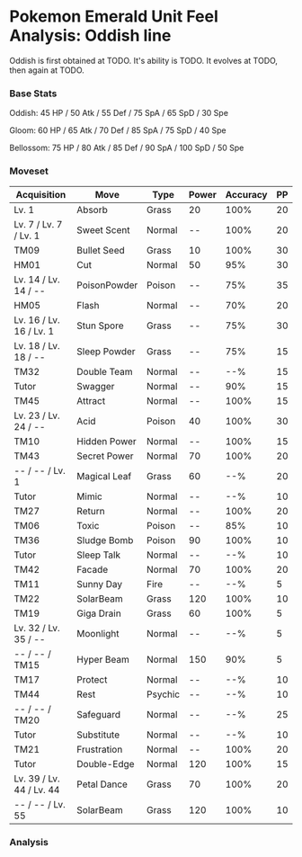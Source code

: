 # Pokemon Emerald Unit Feel Analysis: Oddish line

Oddish is first obtained at TODO. It's ability is TODO. It evolves at TODO, then again at TODO.

### Base Stats

Oddish: 45 HP / 50 Atk / 55 Def / 75 SpA / 65 SpD / 30 Spe

Gloom: 60 HP / 65 Atk / 70 Def / 85 SpA / 75 SpD / 40 Spe

Bellossom: 75 HP / 80 Atk / 85 Def / 90 SpA / 100 SpD / 50 Spe

### Moveset

|Acquisition             |Move        |Type   |Power|Accuracy|PP |
|---                     |---         |---    |---  |---     |---|
|Lv. 1                   |Absorb      |Grass  |20   |100%    |20 |
|Lv. 7 / Lv. 7 / Lv. 1   |Sweet Scent |Normal |--   |100%    |20 |
|TM09                    |Bullet Seed |Grass  |10   |100%    |30 |
|HM01                    |Cut         |Normal |50   |95%     |30 |
|Lv. 14 / Lv. 14 / --    |PoisonPowder|Poison |--   |75%     |35 |
|HM05                    |Flash       |Normal |--   |70%     |20 |
|Lv. 16 / Lv. 16 / Lv. 1 |Stun Spore  |Grass  |--   |75%     |30 |
|Lv. 18 / Lv. 18 / --    |Sleep Powder|Grass  |--   |75%     |15 |
|TM32                    |Double Team |Normal |--   |--%     |15 |
|Tutor                   |Swagger     |Normal |--   |90%     |15 |
|TM45                    |Attract     |Normal |--   |100%    |15 |
|Lv. 23 / Lv. 24 / --    |Acid        |Poison |40   |100%    |30 |
|TM10                    |Hidden Power|Normal |--   |100%    |15 |
|TM43                    |Secret Power|Normal |70   |100%    |20 |
|-- / -- / Lv. 1         |Magical Leaf|Grass  |60   |--%     |20 |
|Tutor                   |Mimic       |Normal |--   |--%     |10 |
|TM27                    |Return      |Normal |--   |100%    |20 |
|TM06                    |Toxic       |Poison |--   |85%     |10 |
|TM36                    |Sludge Bomb |Poison |90   |100%    |10 |
|Tutor                   |Sleep Talk  |Normal |--   |--%     |10 |
|TM42                    |Facade      |Normal |70   |100%    |20 |
|TM11                    |Sunny Day   |Fire   |--   |--%     |5  |
|TM22                    |SolarBeam   |Grass  |120  |100%    |10 |
|TM19                    |Giga Drain  |Grass  |60   |100%    |5  |
|Lv. 32 / Lv. 35 / --    |Moonlight   |Normal |--   |--%     |5  |
|-- / -- / TM15          |Hyper Beam  |Normal |150  |90%     |5  |
|TM17                    |Protect     |Normal |--   |--%     |10 |
|TM44                    |Rest        |Psychic|--   |--%     |10 |
|-- / -- / TM20          |Safeguard   |Normal |--   |--%     |25 |
|Tutor                   |Substitute  |Normal |--   |--%     |10 |
|TM21                    |Frustration |Normal |--   |100%    |20 |
|Tutor                   |Double-Edge |Normal |120  |100%    |15 |
|Lv. 39 / Lv. 44 / Lv. 44|Petal Dance |Grass  |70   |100%    |20 |
|-- / -- / Lv. 55        |SolarBeam   |Grass  |120  |100%    |10 |

### Analysis